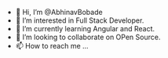 - 👋 Hi, I’m @AbhinavBobade
- 👀 I’m interested in Full Stack Developer.
- 🌱 I’m currently learning Angular and React.
- 💞️ I’m looking to collaborate on OPen Source.
- 📫 How to reach me ...

<!---
AbhinavBobade/AbhinavBobade is a ✨ special ✨ repository because its `README.md` (this file) appears on your GitHub profile.
You can click the Preview link to take a look at your changes.
--->
